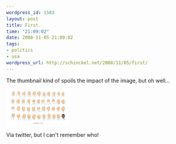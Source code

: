 ```yaml
--- 
wordpress_id: 1583
layout: post
title: First.
time: "21:09:02"
date: 2008-11-05 21:09:02
tags: 
- politics
- usa
wordpress_url: http://schinckel.net/2008/11/05/first/
---
```

The thumbnail kind of spoils the impact of the image, but oh well...

[![november-4-2008.jpg][1]][2]

Via twitter, but I can't remember who!

   [1]: /images/2008/11/november-4-2008-tm.jpg
   [2]: /images/2008/11/november-4-2008.jpg

